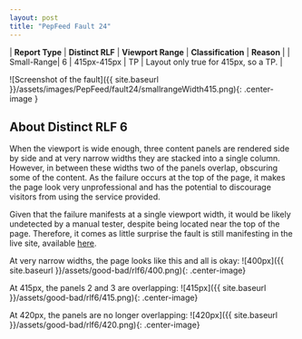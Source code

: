 ```yaml
---
layout: post
title: "PepFeed Fault 24"
---
```

| **Report Type** | **Distinct RLF** | **Viewport Range** | **Classification** | **Reason** |
| Small-Range| 6 | 415px-415px | TP | Layout only true for 415px, so a TP. | 

![Screenshot of the fault]({{ site.baseurl }}/assets/images/PepFeed/fault24/smallrangeWidth415.png){: .center-image }

## About Distinct RLF 6

When the viewport is wide enough, three content panels are rendered side by side and at very narrow widths they are stacked into a single column. However, in between these widths two of the panels overlap, obscuring some of the content. As the failure occurs at the top of the page, it makes the page look very unprofessional and has the potential to discourage visitors from using the service provided.

Given that the failure manifests at a single viewport width, it would be likely undetected by a manual tester, despite being located near the top of the page. Therefore, it comes as little surprise the fault is still manifesting in the live site, available [here](http://pepfeed.com).

At very narrow widths, the page looks like this and all is okay:
![400px]({{ site.baseurl }}/assets/good-bad/rlf6/400.png){: .center-image}

At 415px, the panels 2 and 3 are overlapping:
![415px]({{ site.baseurl }}/assets/good-bad/rlf6/415.png){: .center-image}

At 420px, the panels are no longer overlapping:
![420px]({{ site.baseurl }}/assets/good-bad/rlf6/420.png){: .center-image}
